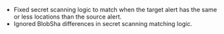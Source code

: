 - Fixed secret scanning logic to match when the target alert has the same or less locations than the source alert.
- Ignored BlobSha differences in secret scanning matching logic.
